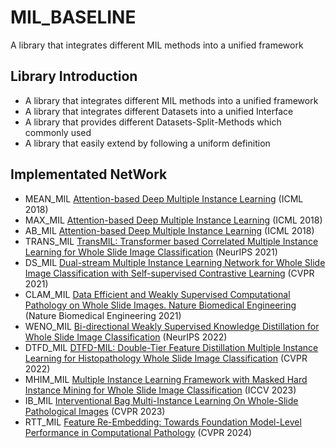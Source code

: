 # MIL_BASELINE
A library that integrates different MIL methods into a unified framework

## Library Introduction
* A library that integrates different MIL methods into a unified framework
* A library that integrates different Datasets into a unified Interface
* A library that provides different Datasets-Split-Methods which commonly used
* A library that easily extend by following a uniform definition

## Implementated NetWork
* MEAN_MIL [Attention-based Deep Multiple Instance Learning](https://arxiv.org/abs/1802.04712) (ICML 2018) 
* MAX_MIL [Attention-based Deep Multiple Instance Learning](https://arxiv.org/abs/1802.04712) (ICML 2018) 
* AB_MIL [Attention-based Deep Multiple Instance Learning](https://arxiv.org/abs/1802.04712) (ICML 2018) 
* TRANS_MIL [TransMIL: Transformer based Correlated Multiple Instance Learning for Whole Slide Image Classification](https://arxiv.org/abs/2106.00908) (NeurIPS 2021)
* DS_MIL [Dual-stream Multiple Instance Learning Network for Whole Slide Image Classification with Self-supervised Contrastive Learning](https://arxiv.org/abs/2011.08939) (CVPR 2021)
* CLAM_MIL [Data Efficient and Weakly Supervised Computational Pathology on Whole Slide Images. Nature Biomedical Engineering](https://arxiv.org/abs/2004.09666) (Nature Biomedical Engineering 2021)
* WENO_MIL [Bi-directional Weakly Supervised Knowledge Distillation for Whole Slide Image Classification](https://arxiv.org/abs/2210.03664) (NeurIPS 2022)
* DTFD_MIL [DTFD-MIL: Double-Tier Feature Distillation Multiple Instance Learning for Histopathology Whole Slide Image Classification](https://arxiv.org/abs/2203.12081) (CVPR 2022)
* MHIM_MIL [Multiple Instance Learning Framework with Masked Hard Instance Mining for Whole Slide Image Classification](https://arxiv.org/abs/2307.15254) (ICCV 2023)
* IB_MIL [Interventional Bag Multi-Instance Learning On Whole-Slide Pathological Images](https://arxiv.org/abs/2303.06873) (CVPR 2023)
* RTT_MIL [Feature Re-Embedding: Towards Foundation Model-Level Performance in Computational Pathology](https://arxiv.org/abs/2402.17228) (CVPR 2024) 
  
